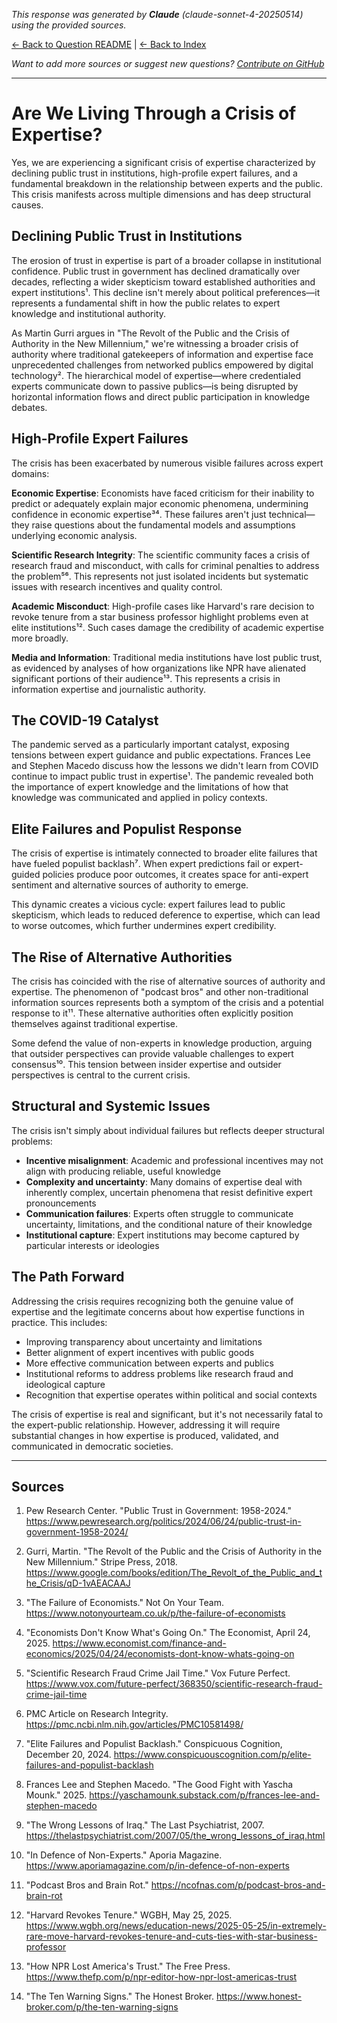 <!-- 
Generated by: claude
Model: claude-sonnet-4-20250514
Prompt type: sources
Generated at: 2025-06-08T19:04:48.402025
-->

*This response was generated by **Claude** (claude-sonnet-4-20250514) using the provided sources.*

[← Back to Question README](README.md) | [← Back to Index](../README.md)

*Want to add more sources or suggest new questions? [Contribute on GitHub](https://github.com/justinwest/SuggestedSources)*

---

# Are We Living Through a Crisis of Expertise?

Yes, we are experiencing a significant crisis of expertise characterized by declining public trust in institutions, high-profile expert failures, and a fundamental breakdown in the relationship between experts and the public. This crisis manifests across multiple dimensions and has deep structural causes.

## Declining Public Trust in Institutions

The erosion of trust in expertise is part of a broader collapse in institutional confidence. Public trust in government has declined dramatically over decades, reflecting a wider skepticism toward established authorities and expert institutions¹. This decline isn't merely about political preferences—it represents a fundamental shift in how the public relates to expert knowledge and institutional authority.

As Martin Gurri argues in "The Revolt of the Public and the Crisis of Authority in the New Millennium," we're witnessing a broader crisis of authority where traditional gatekeepers of information and expertise face unprecedented challenges from networked publics empowered by digital technology². The hierarchical model of expertise—where credentialed experts communicate down to passive publics—is being disrupted by horizontal information flows and direct public participation in knowledge debates.

## High-Profile Expert Failures

The crisis has been exacerbated by numerous visible failures across expert domains:

**Economic Expertise**: Economists have faced criticism for their inability to predict or adequately explain major economic phenomena, undermining confidence in economic expertise³⁴. These failures aren't just technical—they raise questions about the fundamental models and assumptions underlying economic analysis.

**Scientific Research Integrity**: The scientific community faces a crisis of research fraud and misconduct, with calls for criminal penalties to address the problem⁵⁶. This represents not just isolated incidents but systematic issues with research incentives and quality control.

**Academic Misconduct**: High-profile cases like Harvard's rare decision to revoke tenure from a star business professor highlight problems even at elite institutions¹². Such cases damage the credibility of academic expertise more broadly.

**Media and Information**: Traditional media institutions have lost public trust, as evidenced by analyses of how organizations like NPR have alienated significant portions of their audience¹³. This represents a crisis in information expertise and journalistic authority.

## The COVID-19 Catalyst

The pandemic served as a particularly important catalyst, exposing tensions between expert guidance and public expectations. Frances Lee and Stephen Macedo discuss how the lessons we didn't learn from COVID continue to impact public trust in expertise¹. The pandemic revealed both the importance of expert knowledge and the limitations of how that knowledge was communicated and applied in policy contexts.

## Elite Failures and Populist Response

The crisis of expertise is intimately connected to broader elite failures that have fueled populist backlash⁷. When expert predictions fail or expert-guided policies produce poor outcomes, it creates space for anti-expert sentiment and alternative sources of authority to emerge.

This dynamic creates a vicious cycle: expert failures lead to public skepticism, which leads to reduced deference to expertise, which can lead to worse outcomes, which further undermines expert credibility.

## The Rise of Alternative Authorities

The crisis has coincided with the rise of alternative sources of authority and expertise. The phenomenon of "podcast bros" and other non-traditional information sources represents both a symptom of the crisis and a potential response to it¹¹. These alternative authorities often explicitly position themselves against traditional expertise.

Some defend the value of non-experts in knowledge production, arguing that outsider perspectives can provide valuable challenges to expert consensus¹⁰. This tension between insider expertise and outsider perspectives is central to the current crisis.

## Structural and Systemic Issues

The crisis isn't simply about individual failures but reflects deeper structural problems:

- **Incentive misalignment**: Academic and professional incentives may not align with producing reliable, useful knowledge
- **Complexity and uncertainty**: Many domains of expertise deal with inherently complex, uncertain phenomena that resist definitive expert pronouncements
- **Communication failures**: Experts often struggle to communicate uncertainty, limitations, and the conditional nature of their knowledge
- **Institutional capture**: Expert institutions may become captured by particular interests or ideologies

## The Path Forward

Addressing the crisis requires recognizing both the genuine value of expertise and the legitimate concerns about how expertise functions in practice. This includes:

- Improving transparency about uncertainty and limitations
- Better alignment of expert incentives with public goods
- More effective communication between experts and publics
- Institutional reforms to address problems like research fraud and ideological capture
- Recognition that expertise operates within political and social contexts

The crisis of expertise is real and significant, but it's not necessarily fatal to the expert-public relationship. However, addressing it will require substantial changes in how expertise is produced, validated, and communicated in democratic societies.

---

## Sources

1. Pew Research Center. "Public Trust in Government: 1958-2024." https://www.pewresearch.org/politics/2024/06/24/public-trust-in-government-1958-2024/

2. Gurri, Martin. "The Revolt of the Public and the Crisis of Authority in the New Millennium." Stripe Press, 2018. https://www.google.com/books/edition/The_Revolt_of_the_Public_and_the_Crisis/qD-1vAEACAAJ

3. "The Failure of Economists." Not On Your Team. https://www.notonyourteam.co.uk/p/the-failure-of-economists

4. "Economists Don't Know What's Going On." The Economist, April 24, 2025. https://www.economist.com/finance-and-economics/2025/04/24/economists-dont-know-whats-going-on

5. "Scientific Research Fraud Crime Jail Time." Vox Future Perfect. https://www.vox.com/future-perfect/368350/scientific-research-fraud-crime-jail-time

6. PMC Article on Research Integrity. https://pmc.ncbi.nlm.nih.gov/articles/PMC10581498/

7. "Elite Failures and Populist Backlash." Conspicuous Cognition, December 20, 2024. https://www.conspicuouscognition.com/p/elite-failures-and-populist-backlash

8. Frances Lee and Stephen Macedo. "The Good Fight with Yascha Mounk." 2025. https://yaschamounk.substack.com/p/frances-lee-and-stephen-macedo

9. "The Wrong Lessons of Iraq." The Last Psychiatrist, 2007. https://thelastpsychiatrist.com/2007/05/the_wrong_lessons_of_iraq.html

10. "In Defence of Non-Experts." Aporia Magazine. https://www.aporiamagazine.com/p/in-defence-of-non-experts

11. "Podcast Bros and Brain Rot." https://ncofnas.com/p/podcast-bros-and-brain-rot

12. "Harvard Revokes Tenure." WGBH, May 25, 2025. https://www.wgbh.org/news/education-news/2025-05-25/in-extremely-rare-move-harvard-revokes-tenure-and-cuts-ties-with-star-business-professor

13. "How NPR Lost America's Trust." The Free Press. https://www.thefp.com/p/npr-editor-how-npr-lost-americas-trust

14. "The Ten Warning Signs." The Honest Broker. https://www.honest-broker.com/p/the-ten-warning-signs